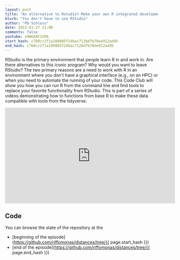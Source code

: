 ```yaml
---
layout: post
title: "An alternative to Rstudio? Make your own R integrated development environment (CC182)"
blurb: "You don't have to use RStudio"
author: "PD Schloss"
date: 2022-01-27 11:00
comments: false
youtube: x9WGX8F1UPA
start_hash: c7b0cc2f1a109885f24bac712bd7b78ee912ad45
end_hash: c7b0cc2f1a109885f24bac712bd7b78ee912ad45
---
```


RStudio is the primary environment that people learn R in and work in. Are there alternatives to this iconic program? Why would you want to leave RStudio? The two primary reasons are a need to work with R in an environment where you don't have a graphical interface (e.g., on an HPC) or when you need to automate the running of your code. This Code Club will show you how you can run R from the command line and find tools to replace your favorite functionality from RStudio. This is part of a series of videos demonstrating how to functions from base R to make these data compatible with tools from the tidyverse.


<iframe style="margin: 0 auto;display:block;" width="560" height="315" src="https://www.youtube.com/embed/{{ page.youtube }}" frameborder="0" allow="accelerometer; autoplay; encrypted-media; gyroscope; picture-in-picture" allowfullscreen></iframe>


## Code

You can browse the state of the repository at the
* [beginning of the episode](https://github.com/riffomonas/distances/tree/{{ page.start_hash }})
* [end of the episode](https://github.com/riffomonas/distances/tree/{{ page.end_hash }})
